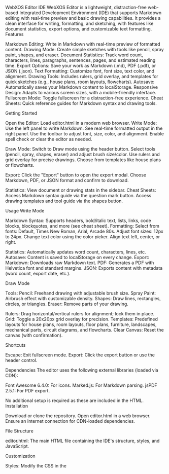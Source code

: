 WebXOS Editor IDE
WebXOS Editor is a lightweight, distraction-free web-based Integrated Development Environment (IDE) that supports Markdown editing with real-time preview and basic drawing capabilities. It provides a clean interface for writing, formatting, and sketching, with features like document statistics, export options, and customizable text formatting.
Features

Markdown Editing: Write in Markdown with real-time preview of formatted content.
Drawing Mode: Create simple sketches with tools like pencil, spray paint, shapes, and eraser.
Document Statistics: Track word count, characters, lines, paragraphs, sentences, pages, and estimated reading time.
Export Options: Save your work as Markdown (.md), PDF (.pdf), or JSON (.json).
Text Formatting: Customize font, font size, text color, and alignment.
Drawing Tools: Includes rulers, grid overlay, and templates for quick sketches (e.g., house plans, room layouts, flowcharts).
Autosave: Automatically saves your Markdown content to localStorage.
Responsive Design: Adapts to various screen sizes, with a mobile-friendly interface.
Fullscreen Mode: Toggle fullscreen for a distraction-free experience.
Cheat Sheets: Quick reference guides for Markdown syntax and drawing tools.

Getting Started

Open the Editor: Load editor.html in a modern web browser.
Write Mode:
Use the left panel to write Markdown.
See real-time formatted output in the right panel.
Use the toolbar to adjust font, size, color, and alignment.
Enable spell check or clear the editor as needed.


Draw Mode:
Switch to Draw mode using the header button.
Select tools (pencil, spray, shapes, eraser) and adjust brush size/color.
Use rulers and grid overlay for precise drawings.
Choose from templates like house plans or flowcharts.


Export:
Click the "Export" button to open the export modal.
Choose Markdown, PDF, or JSON format and confirm to download.


Statistics: View document or drawing stats in the sidebar.
Cheat Sheets:
Access Markdown syntax guide via the question mark button.
Access drawing templates and tool guide via the shapes button.



Usage
Write Mode

Markdown Syntax: Supports headers, bold/italic text, lists, links, code blocks, blockquotes, and more (see cheat sheet).
Formatting:
Select from fonts: Default, Times New Roman, Arial, Arcade 80s.
Adjust font sizes: 12px to 24px.
Change text color using the color picker.
Align text left, center, or right.


Statistics: Automatically updates word count, characters, lines, etc.
Autosave: Content is saved to localStorage on every change.
Export:
Markdown: Downloads raw Markdown text.
PDF: Generates a PDF with Helvetica font and standard margins.
JSON: Exports content with metadata (word count, export date, etc.).



Draw Mode

Tools:
Pencil: Freehand drawing with adjustable brush size.
Spray Paint: Airbrush effect with customizable density.
Shapes: Draw lines, rectangles, circles, or triangles.
Eraser: Remove parts of your drawing.


Rulers: Drag horizontal/vertical rulers for alignment; lock them in place.
Grid: Toggle a 20x20px grid overlay for precision.
Templates: Predefined layouts for house plans, room layouts, floor plans, furniture, landscapes, mechanical parts, circuit diagrams, and flowcharts.
Clear Canvas: Reset the canvas (with confirmation).

Shortcuts

Escape: Exit fullscreen mode.
Export: Click the export button or use the header control.

Dependencies
The editor uses the following external libraries (loaded via CDN):

Font Awesome 6.4.0: For icons.
Marked.js: For Markdown parsing.
jsPDF 2.5.1: For PDF export.

No additional setup is required as these are included in the HTML.
Installation

Download or clone the repository.
Open editor.html in a web browser.
Ensure an internet connection for CDN-loaded dependencies.

File Structure

editor.html: The main HTML file containing the IDE's structure, styles, and JavaScript.

Customization

Styles: Modify the CSS in the <style> section to change colors, fonts, or layout.
Templates: Add new drawing templates in the loadTemplate function.
Export Formats: Extend the exportDocument function to support additional formats.
Statistics: Customize the updateStats function to track additional metrics.

Limitations

Drawing: Limited to basic shapes and freehand drawing; no advanced vector editing.
PDF Export: Uses jsPDF with basic formatting; complex Markdown may not render perfectly.
Local Storage: Autosave relies on browser localStorage, which has size limits.
Offline Use: Requires internet for CDN dependencies unless hosted locally.

Troubleshooting

Preview Not Updating: Click the "Refresh" button or ensure valid Markdown syntax.
Export Fails: Check browser compatibility (modern browsers recommended).
Drawing Issues: Ensure canvas is not obstructed by rulers or modal dialogs.
Mobile: Use touch events for drawing; some features may be less precise.

License
This project is open-source and available under the MIT License.
